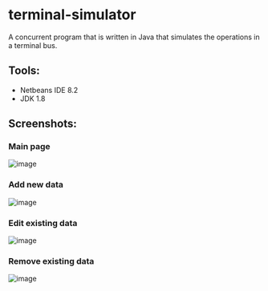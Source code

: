 # terminal-simulator
A concurrent program that is written in Java that simulates the operations in a terminal bus.

## Tools:
- Netbeans IDE 8.2
- JDK 1.8

## Screenshots:
### Main page
![image]()

### Add new data
![image]()

### Edit existing data
![image]()

### Remove existing data
![image]()
